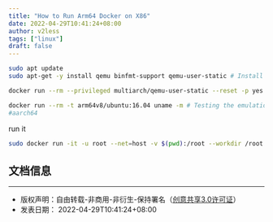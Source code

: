 ```yaml
---
title: "How to Run Arm64 Docker on X86"
date: 2022-04-29T10:41:24+08:00
author: v2less
tags: ["linux"]
draft: false
---
```

```bash
sudo apt update
sudo apt-get -y install qemu binfmt-support qemu-user-static # Install the qemu packages

docker run --rm --privileged multiarch/qemu-user-static --reset -p yes # This step will execute the registering scripts

docker run --rm -t arm64v8/ubuntu:16.04 uname -m # Testing the emulation environment
#aarch64
```

run it
```bash
sudo docker run -it -u root --net=host -v $(pwd):/root --workdir /root --privileged -t arm64v8/ubuntu:16.04

```







## 文档信息
---
- 版权声明：自由转载-非商用-非衍生-保持署名（[创意共享3.0许可证](https://creativecommons.org/licenses/by-nc-nd/3.0/deed.zh)）
- 发表日期： 2022-04-29T10:41:24+08:00
